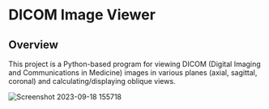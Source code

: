# DICOM Image Viewer
## Overview
This project is a Python-based program for viewing DICOM (Digital Imaging and Communications in Medicine) images in various planes (axial, sagittal, coronal) and calculating/displaying oblique views.

![Screenshot 2023-09-18 155718](https://github.com/MohamedSameh10/Medical-Imaging-Modalities/assets/55671037/884032a9-b5fa-491f-a6c2-504da29cdd78)
